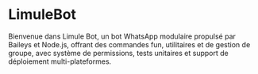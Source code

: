 # LimuleBot
Bienvenue dans Limule Bot, un bot WhatsApp modulaire propulsé par Baileys et Node.js, offrant des commandes fun, utilitaires et de gestion de groupe, avec système de permissions, tests unitaires et support de déploiement multi-plateformes.
